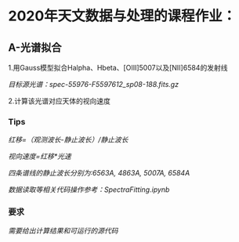 # 2020年天文数据与处理的课程作业：

## A-光谱拟合

1.用Gauss模型拟合Halpha、Hbeta、[OIII]5007以及[NII]6584的发射线

_目标源光谱：spec-55976-F5597612_sp08-188.fits.gz_

2.计算该光谱对应天体的视向速度

### Tips

_红移=（观测波长-静止波长）/静止波长_

_视向速度=红移*光速_

_四条谱线的静止波长分别为:6563A, 4863A, 5007A, 6584A_

_数据读取等相关代码操作参考：SpectraFitting.ipynb_

### 要求

_需要给出计算结果和可运行的源代码_
